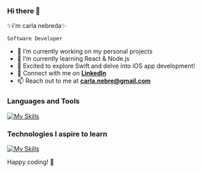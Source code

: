 ### Hi there 👋
✨i'm carla nebreda✨

`Software Developer`

- 🔭 I’m currently working on my personal projects
- 🌱 I’m currently learning React & Node.js
- 🚀 Excited to explore Swift and delve into iOS app development!
- 💬 Connect with me on <a href="https://www.linkedin.com/in/carlanebre/">**LinkedIn**</a>
- 📫 Reach out to me at **carla.nebre@gmail.com**

### Languages and Tools
[![My Skills](https://skillicons.dev/icons?i=js,html,css,sass,tailwind,bootstrap,nodejs,react,java,spring,mongodb,mysql,postgres,php,py,git)](https://skillicons.dev)

### Technologies I aspire to learn
[![My Skills](https://skillicons.dev/icons?i=swift,ts,nextjs,angular,docker,graphql,aws,gulp,jenkins)](https://skillicons.dev)

Happy coding! 🌟
